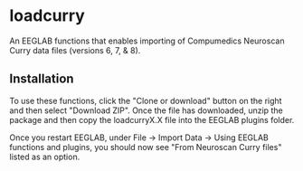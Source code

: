 loadcurry
==============

An EEGLAB functions that enables importing of Compumedics Neuroscan Curry data files (versions 6, 7, & 8).

Installation
------------
To use these functions, click the "Clone or download" button on the right and then select "Download ZIP".
Once the file has downloaded, unzip the package and then copy the loadcurryX.X file into the EEGLAB plugins
folder.

Once you restart EEGLAB, under File -> Import Data -> Using EEGLAB functions and plugins, you should now see 
"From Neuroscan Curry files" listed as an option.

